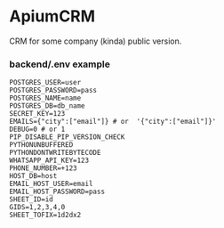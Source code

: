 # ApiumCRM

CRM for some company (kinda) public version.

### backend/.env example

```
POSTGRES_USER=user
POSTGRES_PASSWORD=pass
POSTGRES_NAME=name
POSTGRES_DB=db_name
SECRET_KEY=123
EMAILS={"city":["email"]} # or  '{"city":["email"]}'
DEBUG=0 # or 1
PIP_DISABLE_PIP_VERSION_CHECK
PYTHONUNBUFFERED
PYTHONDONTWRITEBYTECODE
WHATSAPP_API_KEY=123
PHONE_NUMBER=+123
HOST_DB=host
EMAIL_HOST_USER=email
EMAIL_HOST_PASSWORD=pass
SHEET_ID=id
GIDS=1,2,3,4,0
SHEET_TOFIX=1d2dx2
```
